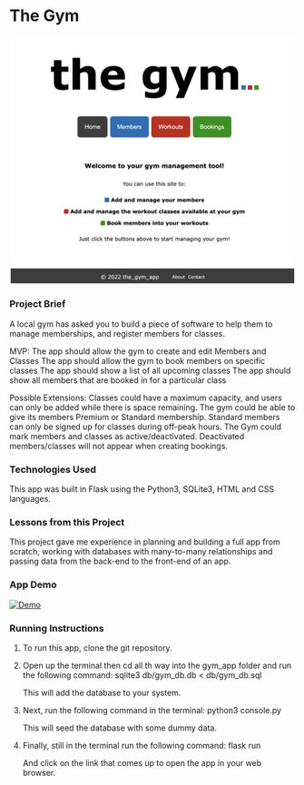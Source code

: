 # The Gym <br />

<p align="center">
<img src="images/homepage.png" width="500">
</p>

### Project Brief
A local gym has asked you to build a piece of software to help them to manage memberships, and register members for classes.

MVP:
The app should allow the gym to create and edit Members and Classes
The app should allow the gym to book members on specific classes
The app should show a list of all upcoming classes
The app should show all members that are booked in for a particular class

Possible Extensions:
Classes could have a maximum capacity, and users can only be added while there is space remaining.
The gym could be able to give its members Premium or Standard membership. Standard members can only be signed up for classes during off-peak hours.
The Gym could mark members and classes as active/deactivated. Deactivated members/classes will not appear when creating bookings.

### Technologies Used
This app was built in Flask using the Python3, SQLite3, HTML and CSS languages.

### Lessons from this Project
This project gave me experience in planning and building a full app from scratch, working with databases with many-to-many relationships and passing data from the back-end to the front-end of an app.

### App Demo
[![Demo]("/images/gym_app_full.mp4")]("/images/gym_app_full.mp4")

### Running Instructions
1. To run this app, clone the git repository.

2. Open up the terminal then cd all th way into the gym_app folder and run the following command:
      sqlite3 db/gym_db.db < db/gym_db.sql

   This will add the database to your system.

3. Next, run the following command in the terminal:
      python3 console.py
   
   This will seed the database with some dummy data.

4. Finally, still in the terminal run the following command:
      flask run

   And click on the link that comes up to open the app in your web browser.


